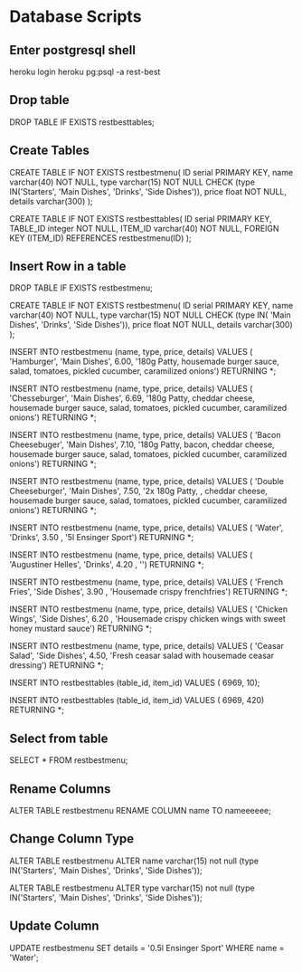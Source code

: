 # Database Scripts

## Enter postgresql shell

heroku login 
heroku pg:psql -a rest-best

## Drop table

DROP TABLE IF EXISTS restbesttables;


## Create Tables
CREATE TABLE IF NOT EXISTS restbestmenu(
ID          serial PRIMARY KEY,
name        varchar(40) NOT NULL,
type        varchar(15) NOT NULL CHECK (type IN('Starters', 'Main Dishes', 'Drinks', 'Side Dishes')), 
price       float NOT NULL, 
details     varchar(300) 
);

CREATE TABLE IF NOT EXISTS restbesttables(
ID          serial PRIMARY KEY,
TABLE_ID    integer NOT NULL,
ITEM_ID     varchar(40) NOT NULL,
FOREIGN KEY (ITEM_ID) REFERENCES restbestmenu(ID)
);


## Insert Row in a table
DROP TABLE IF EXISTS restbestmenu;

CREATE TABLE IF NOT EXISTS restbestmenu(
ID          serial PRIMARY KEY,
name        varchar(40) NOT NULL,
type        varchar(15) NOT NULL CHECK (type IN( 'Main Dishes', 'Drinks', 'Side Dishes')), 
price       float NOT NULL, 
details     varchar(300) 
);

INSERT INTO restbestmenu (name, type, price, details)
VALUES ( 'Hamburger', 'Main Dishes', 6.00, '180g Patty, housemade burger sauce, salad, tomatoes, pickled cucumber, caramilized onions')
RETURNING *;

INSERT INTO restbestmenu (name, type, price, details)
VALUES ( 'Chesseburger', 'Main Dishes', 6.69, '180g Patty, cheddar cheese, housemade burger sauce, salad, tomatoes, pickled cucumber, caramilized onions')
RETURNING *;

INSERT INTO restbestmenu (name, type, price, details)
VALUES ( 'Bacon Cheesebuger', 'Main Dishes', 7.10, '180g Patty, bacon, cheddar cheese, housemade burger sauce, salad, tomatoes, pickled cucumber, caramilized onions')
RETURNING *;

INSERT INTO restbestmenu (name, type, price, details)
VALUES ( 'Double Cheeseburger', 'Main Dishes', 7.50, '2x 180g Patty, , cheddar cheese, housemade burger sauce, salad, tomatoes, pickled cucumber, caramilized onions')
RETURNING *;

INSERT INTO restbestmenu (name, type, price, details)
VALUES ( 'Water', 'Drinks', 3.50 , '5l Ensinger Sport')
RETURNING *;

INSERT INTO restbestmenu (name, type, price, details)
VALUES ( 'Augustiner Helles', 'Drinks', 4.20 , '')
RETURNING *;

INSERT INTO restbestmenu (name, type, price, details)
VALUES ( 'French Fries', 'Side Dishes', 3.90 , 'Housemade crispy frenchfries')
RETURNING *;

INSERT INTO restbestmenu (name, type, price, details)
VALUES ( 'Chicken Wings', 'Side Dishes', 6.20 , 'Housemade crispy chicken wings with sweet honey mustard sauce')
RETURNING *;

INSERT INTO restbestmenu (name, type, price, details)
VALUES ( 'Ceasar Salad', 'Side Dishes', 4.50, 'Fresh ceasar salad with housemade ceasar dressing')
RETURNING *;






INSERT INTO restbesttables (table_id, item_id)
VALUES ( 6969, 10);

INSERT INTO restbesttables (table_id, item_id)
VALUES ( 6969, 420)
RETURNING *;



## Select from table

SELECT * FROM restbestmenu;

## Rename Columns

ALTER TABLE restbestmenu 
RENAME COLUMN name TO nameeeeee;

## Change Column Type 


ALTER TABLE restbestmenu
ALTER name varchar(15) not null (type IN('Starters', 'Main Dishes', 'Drinks', 'Side Dishes'));

ALTER TABLE restbestmenu
ALTER type varchar(15) not null (type IN('Starters', 'Main Dishes', 'Drinks', 'Side Dishes'));
## Update Column 
UPDATE restbestmenu 
SET details = '0.5l Ensinger Sport'
WHERE name = 'Water';

